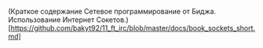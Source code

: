 (Краткое содержание Сетевое программирование от Биджа. Использование	Интернет Сокетов.)[https://github.com/bakyt92/11_ft_irc/blob/master/docs/book_sockets_short.md] 
